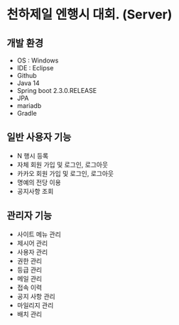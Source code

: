# 천하제일 엔행시 대회. (Server)

## 개발 환경
- OS : Windows
- IDE : Eclipse
- Github
- Java 14
- Spring boot 2.3.0.RELEASE
- JPA
- mariadb
- Gradle

## 일반 사용자 기능
- N 행시 등록
- 자체 회원 가입 및 로그인, 로그아웃
- 카카오 회원 가입 및 로그인, 로그아웃
- 명예의 전당 이용
- 공지사항 조회

## 관리자 기능
- 사이트 메뉴 관리
- 제시어 관리
- 사용자 관리
- 권한 관리
- 등급 관리
- 메일 관리
- 접속 이력
- 공지 사항 관리
- 마일리지 관리
- 배치 관리
